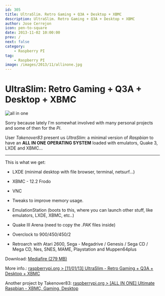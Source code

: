 ```yaml
---
id: 305
title: UltraSlim. Retro Gaming + Q3A + Desktop + XBMC
description: UltraSlim. Retro Gaming + Q3A + Desktop + XBMC
author: Jose Cerrejon
icon: pen-to-square
date: 2013-11-02 10:00:00
prev: /
next: false
category:
    - Raspberry PI
tag:
    - Raspberry PI
image: /images/2013/11/allinone.jpg
---
```


# UltraSlim: Retro Gaming + Q3A + Desktop + XBMC

![all in one](/images/2013/11/allinone.jpg)

Sorry because lately I'm somewhat involved with many personal projects and some of then for the _Pi_.

User _Takenover83_ present us _UltraSlim_: a minimal version of _Raspbian_ to have an **ALL IN ONE OPERATING SYSTEM** loaded with emulators, Quake 3, LXDE and XBMC...

---

This is what we get:

-   LXDE (minimal desktop with file browser, terminal, netsurf...)

-   XBMC - 12.2 Frodo

-   VNC

-   Tweaks to improve memory usage.

-   EmulationStation (boots to this, where you can launch other stuff, like emulators, LXDE, XBMC, etc..)

-   Quake III Arena (need to copy the _.PAK_ files inside)

-   Overclock to 900/450/450/2

-   Retroarch with Atari 2600, Sega - Megadrive / Genesis / Sega CD / Mega CD, Nes, SNES, MAME, Playstation and Muppen64plus

Download: [Mediafire (279 MB)](https://www.mediafire.com/?objo4nrkc188vx4)

More info.: [raspberrypi.org > [11/01/13] UltraSlim - Retro Gaming + Q3A + Desktop + XBMC](https://www.raspberrypi.org/phpBB3/viewtopic.php?f=78&t=59590)

Another project by Takenover83: [raspberrypi.org > [ALL IN ONE] Ultimate Raspbian - XBMC, Gaming, Desktop](https://www.raspberrypi.org/phpBB3/viewtopic.php?f=41&t=58839)
